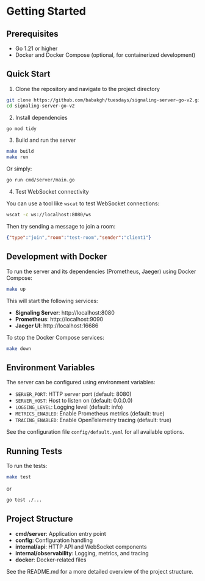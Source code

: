 # Getting Started

## Prerequisites

- Go 1.21 or higher
- Docker and Docker Compose (optional, for containerized development)

## Quick Start

1. Clone the repository and navigate to the project directory

```bash
git clone https://github.com/babakgh/tuesdays/signaling-server-go-v2.git
cd signaling-server-go-v2
```

2. Install dependencies

```bash
go mod tidy
```

3. Build and run the server

```bash
make build
make run
```

Or simply:

```bash
go run cmd/server/main.go
```

4. Test WebSocket connectivity

You can use a tool like `wscat` to test WebSocket connections:

```bash
wscat -c ws://localhost:8080/ws
```

Then try sending a message to join a room:

```json
{"type":"join","room":"test-room","sender":"client1"}
```

## Development with Docker

To run the server and its dependencies (Prometheus, Jaeger) using Docker Compose:

```bash
make up
```

This will start the following services:

- **Signaling Server**: http://localhost:8080
- **Prometheus**: http://localhost:9090
- **Jaeger UI**: http://localhost:16686

To stop the Docker Compose services:

```bash
make down
```

## Environment Variables

The server can be configured using environment variables:

- `SERVER_PORT`: HTTP server port (default: 8080)
- `SERVER_HOST`: Host to listen on (default: 0.0.0.0)
- `LOGGING_LEVEL`: Logging level (default: info)
- `METRICS_ENABLED`: Enable Prometheus metrics (default: true)
- `TRACING_ENABLED`: Enable OpenTelemetry tracing (default: true)

See the configuration file `config/default.yaml` for all available options.

## Running Tests

To run the tests:

```bash
make test
```

or

```bash
go test ./...
```

## Project Structure

- **cmd/server**: Application entry point
- **config**: Configuration handling
- **internal/api**: HTTP API and WebSocket components
- **internal/observability**: Logging, metrics, and tracing
- **docker**: Docker-related files

See the README.md for a more detailed overview of the project structure.
